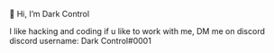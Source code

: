 👋 Hi, I’m Dark Control


I like hacking and coding
if u like to work with me, DM me on discord
discord username: Dark Control#0001
